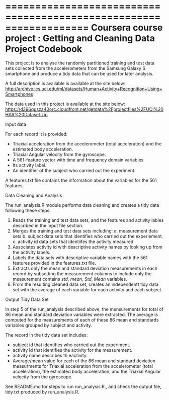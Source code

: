 ==================================================================
Coursera course project : Getting and Cleaning Data Project Codebook
==================================================================

This project is to analyse the randomly partitioned training and test data sets collected from
the accelerometers from the Samsung Galaxy S smartphone and produce a tidy data that can be used for later
analysis.

A full description is available is available at the site below:
  http://archive.ics.uci.edu/ml/datasets/Human+Activity+Recognition+Using+Smartphones 

The data used in this project is available at the site below:
  https://d396qusza40orc.cloudfront.net/getdata%2Fprojectfiles%2FUCI%20HAR%20Dataset.zip

Input data

For each record it is provided:

- Triaxial acceleration from the accelerometer (total acceleration) and the estimated body acceleration.
- Triaxial Angular velocity from the gyroscope. 
- A 561-feature vector with time and frequency domain variables
- Its activity label. 
- An identifier of the subject who carried out the experiment. 

A features.txt file contains the information about the variables for the 561 features.

Data Cleaning and Analysis

The run_analysis.R module performs data cleaning and creates a tidy data following these steps:

1. Reads the training and test data sets, and the features and activity lables described in 
   the input file section.
2. Merges the training and test data sets including:
     a. measurement data sets 
     b. subject data sets that identifies who carried out the experiement.
     c. activity id data sets that identiifes the activity measured.
3. Associates activity id with  descriptive activity names by looking up from the activity labels.
4. Labels the data sets with descriptive variable names with the 561 features provided in the 
   features.txt file.
5. Extracts only the mean and standard deviation measurements in  each record
   by subsetting the measurement columns to include only the measurement contains *std*, 
   *mean*, *Std*, *Mean* variables.
6. From the resulting cleaned data set, creates an independentt tidy data set with the average of each
   variable for each activity and each subject.
   

Output Tidy Data Set 

In step 5 of the run_analysis described above, the mensurements for total of 86 mean and 
standard deviation variables were extracted. The average is computed for the measurements of
each of these 86 mean and standards variables grouped by subject and activity.
 
The record in the tidy data set includes:

- subject id that identifies who carried out the experiment. 
- activity id that identifies the activity for the measurement.
- activity name describes th eactivity.
- Average/mean value for each of the 86 mean and standard deviation measurments for 
  Triaxial acceleration from the accelerometer (total acceleration), the estimated body acceleration, 
  and the Triaxial Angular velocity from the gyroscope.


See README.md for steps to run run_analysis.R., and check the output file, tidy.txt produced by
run_analysis.R.

